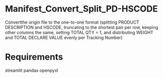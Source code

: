 # Manifest_Convert_Split_PD-HSCODE
Convertthe origin file to the one-to-one format (splitting PRODUCT DESCRIPTION and HSCODE, truncating to the shortest pair per row, keeping other columns the same, setting TOTAL QTY = 1, and distributing WEIGHT and TOTAL DECLARE VALUE evenly per Tracking Number)

# Requirements
streamlit
pandas
openpyxl

